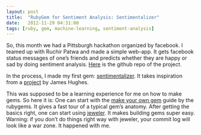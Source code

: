 ```yaml
---
layout: post
title:  "RubyGem for Sentiment Analysis: Sentimentalizer"
date:   2012-11-29 04:31:00
tags: [ruby, gem, machine-learning, sentiment-analysis]
---
```

So, this month we had a Pittsburgh hackathon organized by facebook. I teamed up with Ruchir Patwa and made a simple web-app. It gets facebook status messages of one’s friends and predicts whether they are happy or sad by doing sentiment analysis. [Here](https://github.com/malavbhavsar/Friends-mood) is the github repo of the project.

In the process, I made my first gem: [sentimentalizer](https://github.com/malavbhavsar/sentimentalizer). It takes inspiration from a [project](https://github.com/kouphax/sentimentalizer/) by James Hughes.

This was supposed to be a learning experience for me on how to make gems. So here it is: One can start with the [make your own gem](http://guides.rubygems.org/make-your-own-gem/) guide by the rubygems. It gives a fast tour of a typical gem’s anatomy. After getting the basics right, one can start using [jeweler](https://github.com/technicalpickles/jeweler). It makes building gems super easy. Warning: if you don’t do things right way with jeweler, your commit log will look like a war zone. It happened with me.

